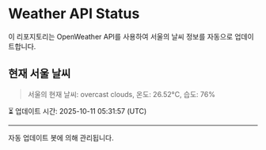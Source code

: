 
# Weather API Status

이 리포지토리는 OpenWeather API를 사용하여 서울의 날씨 정보를 자동으로 업데이트합니다.

## 현재 서울 날씨
> 서울의 현재 날씨: overcast clouds, 온도: 26.52°C, 습도: 76%

⏳ 업데이트 시간: 2025-10-11 05:31:57 (UTC)

---
자동 업데이트 봇에 의해 관리됩니다.
